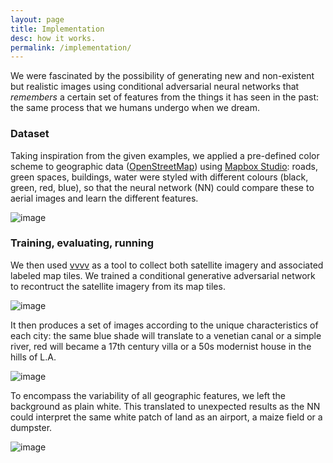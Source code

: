 ```yaml
---
layout: page
title: Implementation
desc: how it works.
permalink: /implementation/
---
```


We were fascinated by the possibility of generating new and non-existent but realistic images using conditional adversarial neural networks that *remembers* a certain set of features from the things it has seen in the past: the same process that we humans undergo when we dream. 

### Dataset
Taking inspiration from the given examples, we applied a pre-defined color scheme to geographic data ([OpenStreetMap](http://www.openstreetmap.org)) using [Mapbox Studio](https://www.mapbox.com): roads, green spaces, buildings, water were styled with different colours (black, green, red, blue), so that the neural network (NN) could compare these to aerial images and learn the different features.


<img src="{{ site.baseurl }}/assets/Venice-LA01.jpg" alt="image" />

### Training, evaluating, running
We then used [vvvv](https://vvvv.org) as a tool to collect both satellite imagery and associated labeled map tiles.
We trained a conditional generative adversarial network to recontruct the satellite imagery from its map tiles.



<img src="{{ site.baseurl }}/assets/images/01.jpg" alt="image" />


It then produces a set of images according to the unique characteristics of each city: the same blue shade will translate to a venetian canal or a simple river, red will became a 17th century villa or a 50s modernist house in the hills of L.A.


<img src="{{ site.baseurl }}/assets/images/02.jpg" alt="image" />



To encompass the variability of all geographic features, we left the background as plain white. This translated to unexpected results as the NN could interpret the same white patch of land as an airport, a maize field or a dumpster.

<img src="{{ site.baseurl }}/assets/images/06.jpg" alt="image" />
